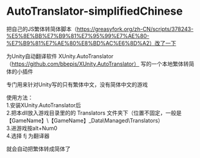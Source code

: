 # AutoTranslator-simplifiedChinese
  
把自己的JS繁体转简体脚本（https://greasyfork.org/zh-CN/scripts/378243-%E5%8E%BB%E7%B9%81%E7%95%99%E7%AE%80-%E7%B9%81%E7%AE%80%E8%BD%AC%E6%8D%A2）改了一下  
  
  
为Unity自动翻译软件 XUnity.AutoTranslator（https://github.com/bbepis/XUnity.AutoTranslator） 写的一个本地繁体转简体的小插件  
  
  
专门用来针对Unity写的只有繁体中文，没有简体中文的游戏  
  
  
使用方法：  
1.安装XUnity.AutoTranslator后  
2.把本dll放入游戏目录里的的 Translators 文件夹下（位置不固定，一般是【GameName】\【GameName】_Data\Managed\Translators）  
3.进游戏按alt+Num0  
4.选择 fj 为翻译器  
  
  
就会自动把繁体转成简体了  
  
